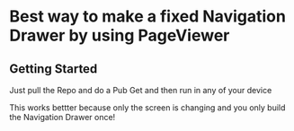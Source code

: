 # Best way to make a fixed Navigation Drawer by using PageViewer

## Getting Started

Just pull the Repo and do a Pub Get and then run in any of your device

This works bettter because only the screen is changing and you only build the Navigation Drawer once!
